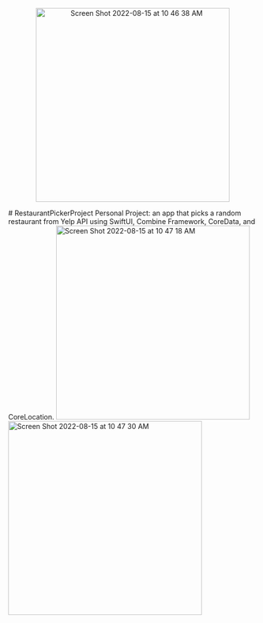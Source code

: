<p align="center">
<img width="392" alt="Screen Shot 2022-08-15 at 10 46 38 AM" src="https://user-images.githubusercontent.com/104851148/184688850-39fdcfed-831a-4987-8d61-ec4bc0808752.png">
</p>
# RestaurantPickerProject
Personal Project: an app that picks a random restaurant from Yelp API using SwiftUI, Combine Framework, CoreData, and CoreLocation.  

<img width="392" alt="Screen Shot 2022-08-15 at 10 47 18 AM" src="https://user-images.githubusercontent.com/104851148/184688868-692db0cc-0890-4424-903b-e53a7734700a.png">
<img width="392" alt="Screen Shot 2022-08-15 at 10 47 30 AM" src="https://user-images.githubusercontent.com/104851148/184688888-59808c6a-689c-4caf-b623-41f6d96513e7.png">
